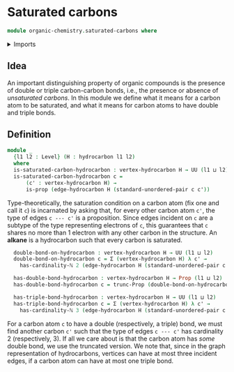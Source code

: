 # Saturated carbons

```agda
module organic-chemistry.saturated-carbons where
```

<details><summary>Imports</summary>

```agda
open import foundation.dependent-pair-types
open import foundation.propositional-truncations
open import foundation.propositions
open import foundation.universe-levels
open import foundation.unordered-pairs

open import organic-chemistry.hydrocarbons

open import univalent-combinatorics.finite-types
```

</details>

## Idea

An important distinguishing property of organic compounds is the presence of
double or triple carbon-carbon bonds, i.e., the presence or absence of
_unsaturated carbons_. In this module we define what it means for a carbon atom
to be saturated, and what it means for carbon atoms to have double and triple
bonds.

## Definition

```agda
module _
  {l1 l2 : Level} (H : hydrocarbon l1 l2)
  where
  is-saturated-carbon-hydrocarbon : vertex-hydrocarbon H → UU (l1 ⊔ l2)
  is-saturated-carbon-hydrocarbon c =
      (c' : vertex-hydrocarbon H) →
      is-prop (edge-hydrocarbon H (standard-unordered-pair c c'))
```

Type-theoretically, the saturation condition on a carbon atom (fix one and call
it `c`) is incarnated by asking that, for every other carbon atom `c'`, the type
of edges `c --- c'` is a proposition. Since edges incident on `c` are a subtype
of the type representing electrons of `c`, this guarantees that `c` shares no
more than 1 electron with any other carbon in the structure. An **alkane** is a
hydrocarbon such that every carbon is saturated.

```agda
  double-bond-on-hydrocarbon : vertex-hydrocarbon H → UU (l1 ⊔ l2)
  double-bond-on-hydrocarbon c = Σ (vertex-hydrocarbon H) λ c' →
    has-cardinality-ℕ 2 (edge-hydrocarbon H (standard-unordered-pair c c'))

  has-double-bond-hydrocarbon : vertex-hydrocarbon H → Prop (l1 ⊔ l2)
  has-double-bond-hydrocarbon c = trunc-Prop (double-bond-on-hydrocarbon c)

  has-triple-bond-hydrocarbon : vertex-hydrocarbon H → UU (l1 ⊔ l2)
  has-triple-bond-hydrocarbon c = Σ (vertex-hydrocarbon H) λ c' →
    has-cardinality-ℕ 3 (edge-hydrocarbon H (standard-unordered-pair c c'))
```

For a carbon atom `c` to have a double (respectively, a triple) bond, we must
find another carbon `c'` such that the type of edges `c --- c'` has cardinality
2 (respectively, 3). If all we care about is that the carbon atom has _some_
double bond, we use the truncated version. We note that, since in the graph
representation of hydrocarbons, vertices can have at most three incident edges,
if a carbon atom can have at most one triple bond.
